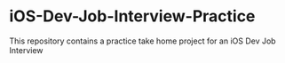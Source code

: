 # iOS-Dev-Job-Interview-Practice
This repository contains a practice take home project for an iOS Dev Job Interview
